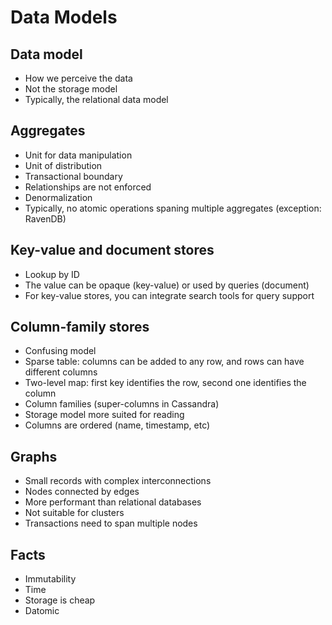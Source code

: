 # Data Models

## Data model

 * How we perceive the data
 * Not the storage model
 * Typically, the relational data model

## Aggregates

 * Unit for data manipulation
 * Unit of distribution
 * Transactional boundary
 * Relationships are not enforced
 * Denormalization
 * Typically, no atomic operations spaning multiple aggregates (exception: RavenDB)

## Key-value and document stores

 * Lookup by ID
 * The value can be opaque (key-value) or used by queries (document)
 * For key-value stores, you can integrate search tools for query support

## Column-family stores

 * Confusing model
 * Sparse table: columns can be added to any row, and rows can have different columns 
 * Two-level map: first key identifies the row, second one identifies the column
 * Column families (super-columns in Cassandra)
 * Storage model more suited for reading
 * Columns are ordered (name, timestamp, etc) 

## Graphs

 * Small records with complex interconnections
 * Nodes connected by edges
 * More performant than relational databases
 * Not suitable for clusters
 * Transactions need to span multiple nodes

## Facts

 * Immutability
 * Time
 * Storage is cheap
 * Datomic